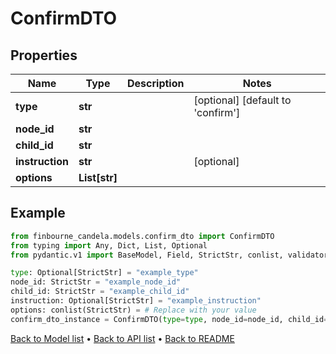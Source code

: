 # ConfirmDTO

## Properties
Name | Type | Description | Notes
------------ | ------------- | ------------- | -------------
**type** | **str** |  | [optional] [default to 'confirm']
**node_id** | **str** |  | 
**child_id** | **str** |  | 
**instruction** | **str** |  | [optional] 
**options** | **List[str]** |  | 
## Example

```python
from finbourne_candela.models.confirm_dto import ConfirmDTO
from typing import Any, Dict, List, Optional
from pydantic.v1 import BaseModel, Field, StrictStr, conlist, validator

type: Optional[StrictStr] = "example_type"
node_id: StrictStr = "example_node_id"
child_id: StrictStr = "example_child_id"
instruction: Optional[StrictStr] = "example_instruction"
options: conlist(StrictStr) = # Replace with your value
confirm_dto_instance = ConfirmDTO(type=type, node_id=node_id, child_id=child_id, instruction=instruction, options=options)

```

[Back to Model list](../README.md#documentation-for-models) &#8226; [Back to API list](../README.md#documentation-for-api-endpoints) &#8226; [Back to README](../README.md)

